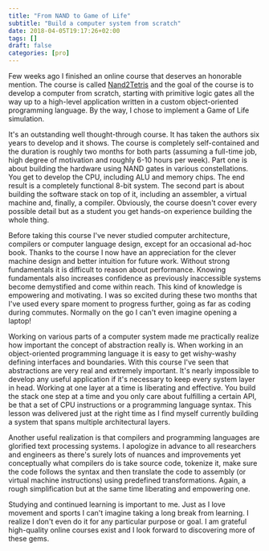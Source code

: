 ```yaml
---
title: "From NAND to Game of Life"
subtitle: "Build a computer system from scratch"
date: 2018-04-05T19:17:26+02:00
tags: []
draft: false
categories: [pro]
---
```


Few weeks ago I finished an online course that deserves an honorable mention. The course is called [Nand2Tetris](http://nand2tetris.org/) and the goal of the course is to develop a computer from scratch, starting with primitive logic gates all the way up to a high-level application written in a custom object-oriented programming language. By the way, I chose to implement a Game of Life simulation.

It's an outstanding well thought-through course. It has taken the authors six years to develop and it shows. The course is completely self-contained and the duration is roughly two months for both parts (assuming a full-time job, high degree of motivation and roughly 6-10 hours per week). Part one is about building the hardware using NAND gates in various constellations. You get to develop the CPU, including ALU and memory chips. The end result is a completely functional 8-bit system. The second part is about building the software stack on top of it, including an assembler, a virtual machine and, finally, a compiler. Obviously, the course doesn't cover every possible detail but as a student you get hands-on experience building the whole thing.

Before taking this course I've never studied computer architecture, compilers or computer language design, except for an occasional ad-hoc book. Thanks to the course I now have an appreciation for the clever machine design and better intuition for future work. Without strong fundamentals it is difficult to reason about performance. Knowing fundamentals also increases confidence as previously inaccessible systems become demystified and come within reach. This kind of knowledge is empowering and motivating. I was so excited during these two months that I've used every spare moment to progress further, going as far as coding during commutes. Normally on the go I can't even imagine opening a laptop!

Working on various parts of a computer system made me practically realize how important the concept of abstraction really is. When working in an object-oriented programming language it is easy to get wishy-washy defining interfaces and boundaries. With this course I've seen that abstractions are very real and extremely important. It's nearly impossible to develop any useful application if it's necessary to keep every system layer in head. Working at one layer at a time is liberating and effective. You build the stack one step at a time and you only care about fulfilling a certain API, be that a set of CPU instructions or a programming language syntax. This lesson was delivered just at the right time as I find myself currently building a system that spans multiple architectural layers.

Another useful realization is that compilers and programming languages are glorified text processing systems. I apologize in advance to all researchers and engineers as there's surely lots of nuances and improvements yet conceptually what compilers do is take source code, tokenize it, make sure the code follows the syntax and then translate the code to assembly (or virtual machine instructions) using predefined transformations. Again, a rough simplification but at the same time liberating and empowering one.

Studying and continued learning is important to me. Just as I love movement and sports I can't imagine taking a long break from learning. I realize I don't even do it for any particular purpose or goal. I am grateful high-quality online courses exist and I look forward to discovering more of these gems.